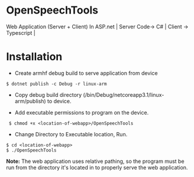 # OpenSpeechTools
Web Application  (Server + Client) In ASP.net | Server Code-> C# | Client -> Typescript |

# Installation
- Create armhf debug build to serve application from device
```
$ dotnet publish -c Debug -r linux-arm
```
- Copy debug build directory (<Project-Folder>/bin/Debug/netcoreapp3.1/linux-arm/publish) to device. 
  
- Add executable permissions to program on the device.
  
```
 $ chmod +x <location-of-webapp>/OpenSpeechTools 
```

- Change Directory to Executable location, Run.
```
$ cd <location-of-webapp>
$ ./OpenSpeechTools
```
**Note:** The web application uses relative pathing, so the program must be run from the directory it's located in to properly serve the web application.
